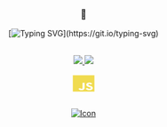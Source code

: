 <div align = center>

### 💢 

[![Typing SVG](https://readme-typing-svg.demolab.com/?color=730808&size=35&center=true&vCenter=true&width=1000&lines=Hi,+my+name+is+Nicolas+de+Mello;I+have+19+years+old;I'm+from+Brazil,+Sp;FullStack+Developer!)](https://git.io/typing-svg)

 <div align="center">  
  
<br>

<div align="center">
  <a href="https://github.com/giugalbiati">
    <img height="180cm" src="https://github-readme-stats.vercel.app/api?username=niccmello&theme=shadow_red&show_icons=true" />
    <img height="180cm" src="https://github-readme-stats.vercel.app/api/top-langs/?username=niccmello&layout=compact&langs_count=7&theme=shadow_red"/>
</div> 

<div style="display: inline_block" align="center"><br>
  <img align="center" alt="Giu-Js" height="30" width="40" src="https://raw.githubusercontent.com/devicons/devicon/master/icons/javascript/javascript-plain.svg">

  ##

</div>

  <div align="center">
  
  ![Icon](https://br.pinterest.com/pin/7036943162226301) 
  